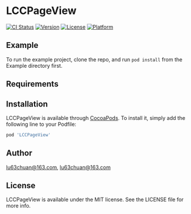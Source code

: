 # LCCPageView

[![CI Status](https://img.shields.io/travis/lu63chuan@163.com/LCCPageView.svg?style=flat)](https://travis-ci.org/lu63chuan@163.com/LCCPageView)
[![Version](https://img.shields.io/cocoapods/v/LCCPageView.svg?style=flat)](https://cocoapods.org/pods/LCCPageView)
[![License](https://img.shields.io/cocoapods/l/LCCPageView.svg?style=flat)](https://cocoapods.org/pods/LCCPageView)
[![Platform](https://img.shields.io/cocoapods/p/LCCPageView.svg?style=flat)](https://cocoapods.org/pods/LCCPageView)

## Example

To run the example project, clone the repo, and run `pod install` from the Example directory first.

## Requirements

## Installation

LCCPageView is available through [CocoaPods](https://cocoapods.org). To install
it, simply add the following line to your Podfile:

```ruby
pod 'LCCPageView'
```

## Author

lu63chuan@163.com, lu63chuan@163.com

## License

LCCPageView is available under the MIT license. See the LICENSE file for more info.
